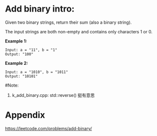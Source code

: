 # Add binary intro:
Given two binary strings, return their sum (also a binary string).

The input strings are both non-empty and contains only characters 1 or 0.

**Example 1:**
```
Input: a = "11", b = "1"
Output: "100"
```
**Example 2:**
```
Input: a = "1010", b = "1011"
Output: "10101"
```

#Note:
1. k_add_binary.cpp:
	std::reverse() 挺有意思

# Appendix
https://leetcode.com/problems/add-binary/